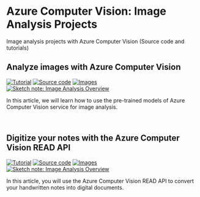 # Azure Computer Vision: Image Analysis Projects

Image analysis projects with Azure Computer Vision (Source code and tutorials)

## Analyze images with Azure Computer Vision
<p>
  <a href="https://sfoteini.github.io/blog/analyze-images-with-azure-computer-vision/" target="_blank"><img src="https://img.shields.io/badge/Instructions-informational?style=for-the-badge" alt="Tutorial"></a>
  <a href="/image-analysis/image-analysis-demo.ipynb" target="_blank"><img src="https://img.shields.io/badge/Notebook-critical?style=for-the-badge" alt="Source code"></a>
  <a href="/image-analysis/images" target="_blank"><img src="https://img.shields.io/badge/Images-yellow?style=for-the-badge" alt="Images"></a>
  <a href="https://github.com/sfoteini/sketchnotes/blob/main/computer-vision-image-analysis.png?raw=true" target="_blank"><img src="https://img.shields.io/badge/Sketch note-yellowgreen?style=for-the-badge" alt="Sketch note: Image Analysis Overview"></a>
</p>

In this article, we will learn how to use the pre-trained models of Azure Computer Vision service for image analysis.

<br>

## Digitize your notes with the Azure Computer Vision READ API
<p>
  <a href="https://sfoteini.github.io/blog/digitize-your-notes-with-azure-computer-vision-read-api/" target="_blank"><img src="https://img.shields.io/badge/Instructions-informational?style=for-the-badge" alt="Tutorial"></a>
  <a href="/OCR/ocr-demo.ipynb" target="_blank"><img src="https://img.shields.io/badge/Notebook-critical?style=for-the-badge" alt="Source code"></a>
  <a href="/OCR/images" target="_blank"><img src="https://img.shields.io/badge/Images-yellow?style=for-the-badge" alt="Images"></a>
  <a href="https://github.com/sfoteini/sketchnotes/blob/main/computer-vision-ocr.png?raw=true" target="_blank"><img src="https://img.shields.io/badge/Sketch note-yellowgreen?style=for-the-badge" alt="Sketch note: Image Analysis Overview"></a>
</p>

In this article, you will use the Azure Computer Vision READ API to convert your handwritten notes into digital documents.

<br>
